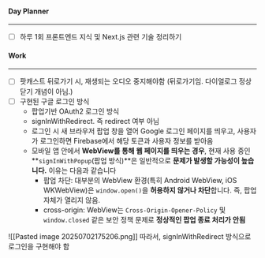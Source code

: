 
#### Day Planner
---
- [ ] 하루 1회 프론트엔드 지식 및 Next.js 관련 기술 정리하기


#### Work
---
- [ ] 팟캐스트 뒤로가기 시, 재생되는 오디오 중지해야함 (뒤로가기임. 다이얼로그 정상 닫기 개념이 아님.)
- [ ] 구현된 구글 로그인 방식
	- 팝업기반 OAuth2 로그인 방식
	- signInWithRedirect. 즉 redirect 여부 아님
	- 로그인 시 새 브라우저 팝업 창을 열어 Google 로그인 페이지를 띄우고, 사용자가 로그인하면 Firebase에서 해당 토큰과 사용자 정보를 받아옴
	- 모바일 앱 안에서 **WebView를 통해 웹 페이지를 띄우는 경우**, 현재 사용 중인 **`signInWithPopup`(팝업 방식)**은 일반적으로 **문제가 발생할 가능성이 높습니다.** 이유는 다음과 같습니다
		- 팝업 차단: 대부분의 WebView 환경(특히 Android WebView, iOS WKWebView)은 `window.open()`을 **허용하지 않거나 차단**합니다. 즉, 팝업 자체가 열리지 않음.
		- cross-origin: WebView는 `Cross-Origin-Opener-Policy` 및 `window.closed` 같은 보안 정책 문제로 **정상적인 팝업 종료 처리가 안됨**

![[Pasted image 20250702175206.png]]
따라서, signInWithRedirect 방식으로 로그인을 구현해야 함